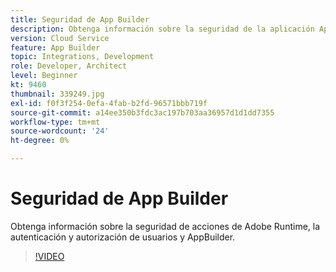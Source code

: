 ```yaml
---
title: Seguridad de App Builder
description: Obtenga información sobre la seguridad de la aplicación App Builder.
version: Cloud Service
feature: App Builder
topic: Integrations, Development
role: Developer, Architect
level: Beginner
kt: 9460
thumbnail: 339249.jpg
exl-id: f0f3f254-0efa-4fab-b2fd-96571bbb719f
source-git-commit: a14ee350b3fdc3ac197b703aa36957d1d1dd7355
workflow-type: tm+mt
source-wordcount: '24'
ht-degree: 0%

---
```


# Seguridad de App Builder

Obtenga información sobre la seguridad de acciones de Adobe Runtime, la autenticación y autorización de usuarios y AppBuilder.

>[!VIDEO](https://video.tv.adobe.com/v/339249/?quality=12&learn=on)
